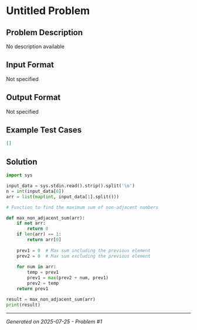 # Untitled Problem

## Problem Description
No description available

## Input Format
Not specified

## Output Format
Not specified

## Example Test Cases
```json
[]
```

## Solution
```python
import sys

input_data = sys.stdin.read().strip().split('\n')
n = int(input_data[0])
arr = list(map(int, input_data[1].split()))

# Function to find the maximum sum of non-adjacent numbers

def max_non_adjacent_sum(arr):
    if not arr:
        return 0
    if len(arr) == 1:
        return arr[0]
    
    prev1 = 0  # Max sum including the previous element
    prev2 = 0  # Max sum excluding the previous element
    
    for num in arr:
        temp = prev1
        prev1 = max(prev2 + num, prev1)
        prev2 = temp
    return prev1

result = max_non_adjacent_sum(arr)
print(result)
```

---
*Generated on 2025-07-25 - Problem #1*